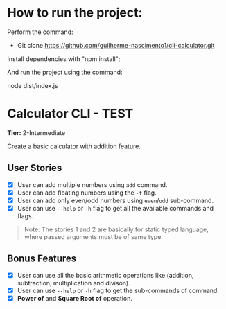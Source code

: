 # How to run the project:

Perform the command:
- Git clone https://github.com/guilherme-nascimento1/cli-calculator.git

Install dependencies with "npm install";

And run the project using the command:

node dist/index.js

# Calculator CLI - TEST

**Tier:** 2-Intermediate

Create a basic calculator with addition feature. 

## User Stories

- [X] User can add multiple numbers using `add` command.
- [X] User can add floating numbers using the `-f` flag.
- [X] User can add only even/odd numbers using `even`/`odd` sub-command.
- [X] User can use `--help` or `-h` flag to get all the available commands and flags.
  
> Note: The stories 1 and 2 are basically for static typed language, where passed arguments must be of same type.

## Bonus Features

- [X] User can use all the basic arithmetic operations like (addition, subtraction, multiplication and divison).
- [X] User can use `--help` or `-h` flag to get the sub-commands of command.
- [X] **Power of** and **Square Root of** operation.
